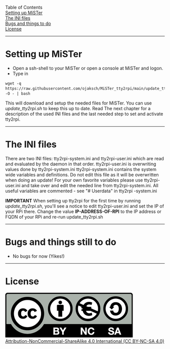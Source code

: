 
Table of Contents  
[Setting up MiSTer](#setting-up-mister)  
[The INI files](#the-ini-files)  
[Bugs and things to do](#bugs-and-things-still-to-do)  
[License](#license)  

---

# Setting up MiSTer

- Open a ssh-shell to your MiSTer or open a console at MiSTer and logon.
- Type in
```
wget -q https://raw.githubusercontent.com/ojaksch/MiSTer_tty2rpi/main/update_tty2rpi.sh -O - | bash
```
This will download and setup the needed files for MiSTer. You can use *update_tty2rpi.sh* to keep this up to date. 
Read The next chapter for a description of the used INI files and the last needed step to set and activate tty2rpi.

---

# The INI files

There are two INI files: tty2rpi-system.ini and tty2rpi-user.ini which are read and evaluated by the daemon in that order. tty2rpi-user.ini is overwriting values done by tty2rpi-system.ini
tty2rpi-system.ini contains the system wide variables and definitions. Do not edit this file as it will be overwritten when doing an update!
For your own favorite variables please use tty2rpi-user.ini and take over and edit the needed line from tty2rpi-system.ini. All useful variables are commented - see "# Userdata" in tty2rpi
-system.ini

**IMPORTANT** 
When setting up tty2rpi for the first time by running *update_tty2rpi.sh*, you'll see a notice to edit tty2rpi-user.ini and set the IP of your RPi there. 
Change the value **IP-ADDRESS-OF-RPI** to the IP address or FQDN of your RPi and re-run update_tty2rpi.sh

---

# Bugs and things still to do

- No bugs for now (Yikes!)

---

# License

![CC BY-NC-SA 4.0](pictures/by-nc-sa.eu.png)  
[Attribution-NonCommercial-ShareAlike 4.0 International (CC BY-NC-SA 4.0)](https://creativecommons.org/licenses/by-nc-sa/4.0/)

